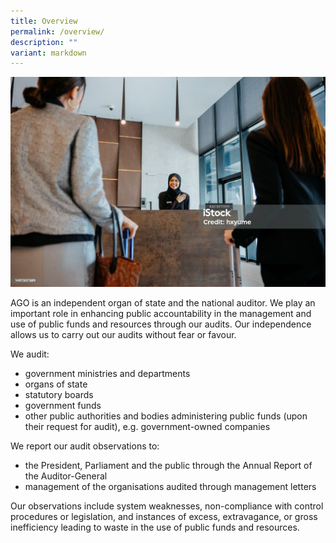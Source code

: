 ```yaml
---
title: Overview
permalink: /overview/
description: ""
variant: markdown
---
```

![](/images/istockphoto_1497307389_1024x1024.jpg)

AGO is an independent organ of state and the national auditor. We play an important role in enhancing public accountability in the management and use of public funds and resources through our audits. Our independence allows us to carry out our audits without fear or favour.

We audit:

* government ministries and departments
* organs of state
* statutory boards
* government funds
* other public authorities and bodies administering public funds (upon their request for audit), e.g. government-owned companies

We report our audit observations to:

* the President, Parliament and the public through the Annual Report of the Auditor-General
* management of the organisations audited through management letters

Our observations include system weaknesses, non-compliance with control procedures or legislation, and instances of excess, extravagance, or gross inefficiency leading to waste in the use of public funds and resources.